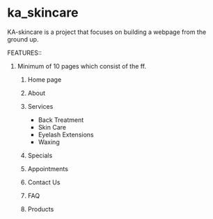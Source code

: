
# ka_skincare

KA-skincare is a project that focuses on building a webpage from the ground up.

FEATURES::
1. Minimum of 10 pages which consist of the ff.
	1. Home page
	2. About 
	3. Services
		- Back Treatment
		- Skin Care
		- Eyelash Extensions
		- Waxing
	
	4. Specials
	5. Appointments
	6. Contact Us
	7. FAQ
	8. Products
	
	 

